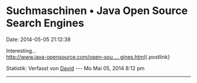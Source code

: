 Suchmaschinen • Java Open Source Search Engines
===============================================

Date: 2014-05-05 21:12:38

Interesting\...\
[http://www.java-opensource.com/open-sou \...
gines.html](http://www.java-opensource.com/open-source/search-engines.html){.postlink}

Statistik: Verfasst von
[David](http://forum.yacy-websuche.de/memberlist.php?mode=viewprofile&u=8887)
--- Mo Mai 05, 2014 8:12 pm

------------------------------------------------------------------------
